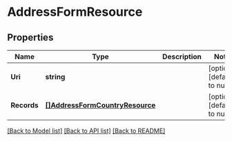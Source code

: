 # AddressFormResource

## Properties
Name | Type | Description | Notes
------------ | ------------- | ------------- | -------------
**Uri** | **string** |  | [optional] [default to null]
**Records** | [**[]AddressFormCountryResource**](AddressFormCountryResource.md) |  | [optional] [default to null]

[[Back to Model list]](../README.md#documentation-for-models) [[Back to API list]](../README.md#documentation-for-api-endpoints) [[Back to README]](../README.md)


